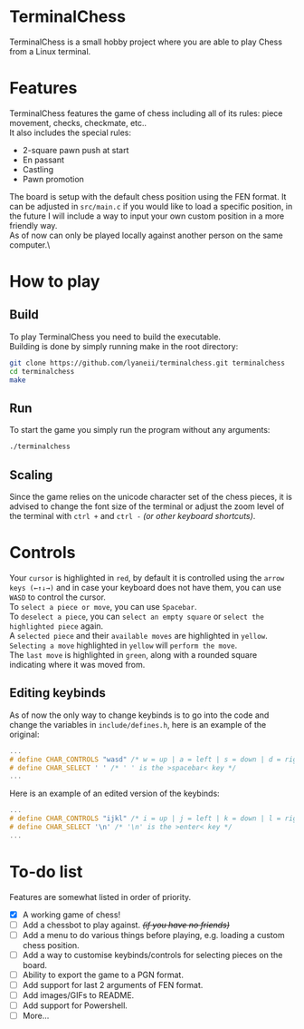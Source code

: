 # TerminalChess
TerminalChess is a small hobby project where you are able to play Chess from a Linux terminal.

# Features
TerminalChess features the game of chess including all of its rules: piece movement, checks, checkmate, etc..\
It also includes the special rules:
- 2-square pawn push at start
- En passant
- Castling
- Pawn promotion

The board is setup with the default chess position using the FEN format. It can be adjusted in `src/main.c` if you would like to load a specific position, in the future I will include a way to input your own custom position in a more friendly way.\
As of now can only be played locally against another person on the same computer.\

# How to play
## Build
To play TerminalChess you need to build the executable.\
Building is done by simply running make in the root directory:
```bash
git clone https://github.com/lyaneii/terminalchess.git terminalchess
cd terminalchess
make
```
## Run
To start the game you simply run the program without any arguments:
```bash
./terminalchess
```
## Scaling
Since the game relies on the unicode character set of the chess pieces, it is advised to change the font size of the terminal or adjust the zoom level of the terminal with `ctrl +` and `ctrl -` *(or other keyboard shortcuts)*.

# Controls
Your `cursor` is highlighted in `red`, by default it is controlled using the `arrow keys (←↑↓→)` and in case your keyboard does not have them, you can use `WASD` to control the cursor.\
To `select a piece or move`, you can use `Spacebar`.\
To `deselect a piece`, you can `select an empty square` or `select the highlighted piece` again.\
A `selected piece` and their `available moves` are highlighted in `yellow`.\
`Selecting a move` highlighted in `yellow` will `perform the move`.\
The `last move` is highlighted in `green`, along with a rounded square indicating where it was moved from.

## Editing keybinds
As of now the only way to change keybinds is to go into the code and change the variables in `include/defines.h`, here is an example of the original:
```c
...
# define CHAR_CONTROLS "wasd" /* w = up | a = left | s = down | d = right */
# define CHAR_SELECT ' ' /* ' ' is the >spacebar< key */
...
```
Here is an example of an edited version of the keybinds:
```c
...
# define CHAR_CONTROLS "ijkl" /* i = up | j = left | k = down | l = right */
# define CHAR_SELECT '\n' /* '\n' is the >enter< key */
...
```

# To-do list
Features are somewhat listed in order of priority.
- [x] A working game of chess!
- [ ] Add a chessbot to play against. ~~*(if you have no friends)*~~
- [ ] Add a menu to do various things before playing, e.g. loading a custom chess position.
- [ ] Add a way to customise keybinds/controls for selecting pieces on the board.
- [ ] Ability to export the game to a PGN format.
- [ ] Add support for last 2 arguments of FEN format.
- [ ] Add images/GIFs to README.
- [ ] Add support for Powershell.
- [ ] More...
